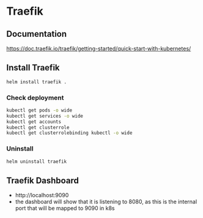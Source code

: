 # Traefik

## Documentation

https://doc.traefik.io/traefik/getting-started/quick-start-with-kubernetes/

## Install Traefik
```bash
helm install traefik .
```

### Check deployment
```bash
kubectl get pods -o wide
kubectl get services -o wide
kubectl get accounts
kubectl get clusterrole
kubectl get clusterrolebinding kubectl -o wide
```

### Uninstall
```bash
helm uninstall traefik
```

## Traefik Dashboard

- http://localhost:9090
- the dashboard will show that it is listening to 8080, as this is the internal port that will be mapped to 9090 in k8s
